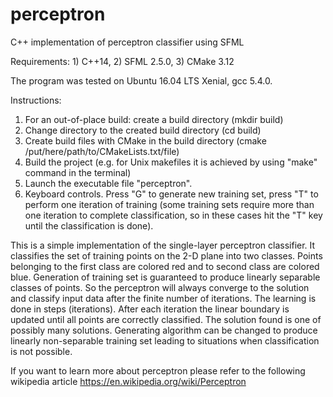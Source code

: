 # perceptron
C++ implementation of perceptron classifier using SFML

Requirements: 1) C++14, 2) SFML 2.5.0, 3) CMake 3.12

The program was tested on Ubuntu 16.04 LTS Xenial, gcc 5.4.0.

Instructions:

1) For an out-of-place build: create a build directory (mkdir build)
2) Change directory to the created build directory (cd build)
3) Create build files with CMake in the build directory (cmake /put/here/path/to/CMakeLists.txt/file)
4) Build the project (e.g. for Unix makefiles it is achieved by using "make" command in the terminal)
5) Launch the executable file "perceptron".
6) Keyboard controls. Press "G" to generate new training set, press "T" to perform one iteration of training (some training sets require more than one iteration to complete classification, so in these cases hit the "T" key until the classification is done).


This is a simple implementation of the single-layer perceptron classifier. It classifies the set of training points on the 2-D plane into two classes. Points belonging to the first class are colored red and to second class are colored blue. Generation of training set is guaranteed to produce linearly separable classes of points. So the perceptron will always converge to the solution and classify input data after the finite number of iterations. The learning is done in steps (iterations). After each iteration the linear boundary is updated until all points are correctly classified. The solution found is one of possibly many solutions. Generating algorithm can be changed to produce linearly non-separable training set leading to situations when classification is not possible.

If you want to learn more about perceptron please refer to the following wikipedia article https://en.wikipedia.org/wiki/Perceptron
